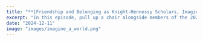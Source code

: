 ```yaml
---
title: "**[Friendship and Belonging as Knight-Hennessy Scholars, Imagine A World Podcast](https://knight-hennessy.stanford.edu/news/friendship-and-belonging-knight-hennessy-scholars)**"
excerpt: "In this episode, pull up a chair alongside members of the 2023 cohort, scholars Sanaa Alam, Hannah Melville-Rea, Leona Neftaliem, Jocelyn Ricard, and Takondwa Semphere, the best of friends who found each other at Denning House. Episode hosts Willie Thompson (2022 cohort) and Ashley Yeh (2024 cohort) interview the group about Knight-Hennessy scholar life, the challenges and changes they have faced in their journeys, and how deep friendship fuels their growth."
date: "2024-12-11"
image: "images/imagine_a_world.png"
---
```

